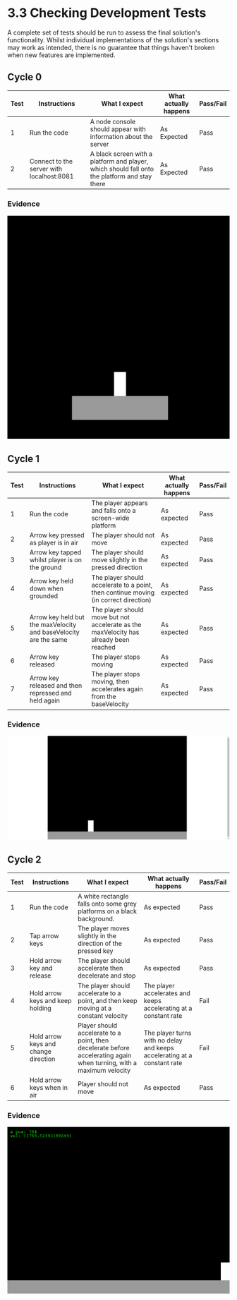 # 3.3 Checking Development Tests

A complete set of tests should be run to assess the final solution's functionality. Whilst individual implementations of the solution's sections may work as intended, there is no guarantee that things haven't broken when new features are implemented.

## Cycle 0

| Test | Instructions                              | What I expect                                                                                 | What actually happens | Pass/Fail |
| ---- | ----------------------------------------- | --------------------------------------------------------------------------------------------- | --------------------- | --------- |
| 1    | Run the code                              | A node console should appear with information about the server                                | As Expected           | Pass      |
| 2    | Connect to the server with localhost:8081 | A black screen with a platform and player, which should fall onto the platform and stay there | As Expected           | Pass      |

### Evidence

![](<../.gitbook/assets/image (3) (1) (1).png>)

## Cycle 1

| Test | Instructions                                                     | What I expect                                                                         | What actually happens | Pass/Fail |
| ---- | ---------------------------------------------------------------- | ------------------------------------------------------------------------------------- | --------------------- | --------- |
| 1    | Run the code                                                     | The player appears and falls onto a screen-wide platform                              | As expected           | Pass      |
| 2    | Arrow key pressed as player is in air                            | The player should not move                                                            | As expected           | Pass      |
| 3    | Arrow key tapped whilst player is on the ground                  | The player should move slightly in the pressed direction                              | As expected           | Pass      |
| 4    | Arrow key held down when grounded                                | The player should accelerate to a point, then continue moving (in correct direction)  | As expected           | Pass      |
| 5    | Arrow key held but the maxVelocity and baseVelocity are the same | The player should move but not accelerate as the maxVelocity has already been reached | As expected           | Pass      |
| 6    | Arrow key released                                               | The player stops moving                                                               | As expected           | Pass      |
| 7    | Arrow key released and then repressed and held again             | The player stops moving, then accelerates again from the baseVelocity                 | As expected           | Pass      |

### Evidence

![note: please replace this with a gif if possible](<../.gitbook/assets/image (1) (2) (1) (1).png>)

## Cycle 2

| Test | Instructions                         | What I expect                                                                                                        | What actually happens                                                    | Pass/Fail |
| ---- | ------------------------------------ | -------------------------------------------------------------------------------------------------------------------- | ------------------------------------------------------------------------ | --------- |
| 1    | Run the code                         | A white rectangle falls onto some grey platforms on a black background.                                              | As expected                                                              | Pass      |
| 2    | Tap arrow keys                       | The player moves slightly in the direction of the pressed key                                                        | As expected                                                              | Pass      |
| 3    | Hold arrow key and release           | The player should accelerate then decelerate and stop                                                                | As expected                                                              | Pass      |
| 4    | Hold arrow keys and keep holding     | The player should accelerate to a point, and then keep moving at a constant velocity                                 | The player accelerates and keeps accelerating at a constant rate         | Fail      |
| 5    | Hold arrow keys and change direction | Player should accelerate to a point, then decelerate before accelerating again when turning, with a maximum velocity | The player turns with no delay and keeps accelerating at a constant rate | Fail      |
| 6    | Hold arrow keys when in air          | Player should not move                                                                                               | As expected                                                              | Pass      |

### Evidence

![](<../.gitbook/assets/image (6) (1).png>)
